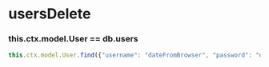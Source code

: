 # usersDelete

### this.ctx.model.User == db.users

```javascript
this.ctx.model.User.find({"username": "dateFromBrowser", "password": "dateFromBrowserAfterMD5"});
```

